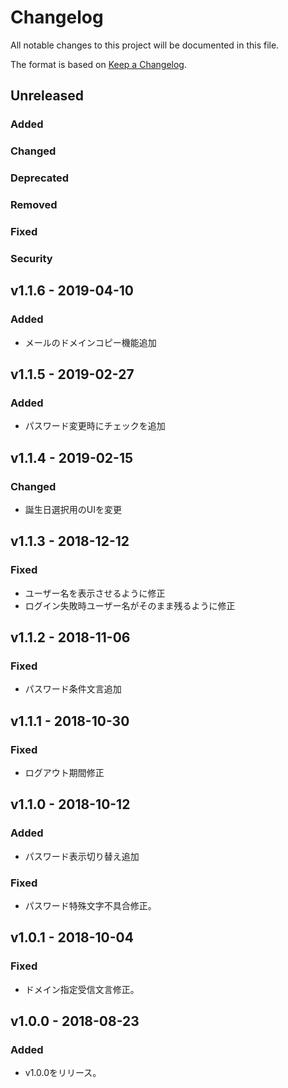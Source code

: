 # Changelog

All notable changes to this project will be documented in this file.

The format is based on [Keep a Changelog](http://keepachangelog.com/).

## Unreleased

### Added

### Changed

### Deprecated

### Removed

### Fixed

### Security

## v1.1.6 - 2019-04-10
### Added
- メールのドメインコピー機能追加

## v1.1.5 - 2019-02-27
### Added
- パスワード変更時にチェックを追加

## v1.1.4 - 2019-02-15
### Changed
- 誕生日選択用のUIを変更

## v1.1.3 - 2018-12-12
### Fixed
- ユーザー名を表示させるように修正
- ログイン失敗時ユーザー名がそのまま残るように修正

## v1.1.2 - 2018-11-06
### Fixed
- パスワード条件文言追加

## v1.1.1 - 2018-10-30
### Fixed
- ログアウト期間修正

## v1.1.0 - 2018-10-12
### Added
- パスワード表示切り替え追加
### Fixed
- パスワード特殊文字不具合修正。

## v1.0.1 - 2018-10-04
### Fixed
- ドメイン指定受信文言修正。

## v1.0.0 - 2018-08-23
### Added
- v1.0.0をリリース。
